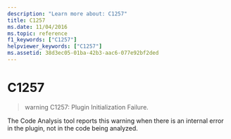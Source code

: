 ```yaml
---
description: "Learn more about: C1257"
title: C1257
ms.date: 11/04/2016
ms.topic: reference
f1_keywords: ["C1257"]
helpviewer_keywords: ["C1257"]
ms.assetid: 38d3ec05-01ba-42b3-aac6-077e92bf2ded
---
```

# C1257

> warning C1257: Plugin Initialization Failure.

The Code Analysis tool reports this warning when there is an internal error in the plugin, not in the code being analyzed.
